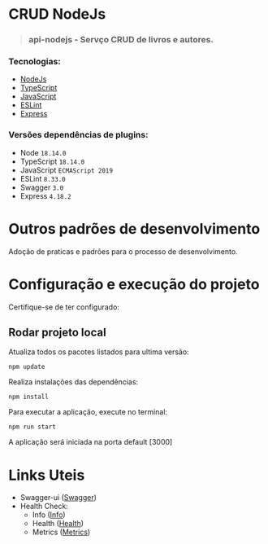 # CRUD NodeJs

> ### api-nodejs - Servço CRUD de livros e autores.

### Tecnologias:

* [NodeJs](https://nodejs.org/en/docs/)
* [TypeScript](https://www.typescriptlang.org/docs/)
* [JavaScript](https://developer.mozilla.org/pt-BR/docs/Web/JavaScript)
* [ESLint](https://eslint.org/docs/latest/)
* [Express](https://expressjs.com/)

### Versões dependências de plugins:

- Node  `18.14.0`
- TypeScript  `18.14.0`
- JavaScript  `ECMAScript 2019 `
- ESLint  `8.33.0` 
- Swagger  `3.0`  
- Express  `4.18.2` 

# Outros padrões de desenvolvimento

Adoção de praticas e padrões para o processo de desenvolvimento.

# Configuração e execução do projeto

Certifique-se de ter configurado:

## Rodar projeto local

Atualiza todos os pacotes listados para ultima versão: 

```
npm update
```

Realiza instalações das dependências:

```
npm install
```

Para executar a aplicação, execute no terminal:

```
npm run start
```

A aplicação será iniciada na porta default [3000]

# Links Uteis

- Swagger-ui ([Swagger](http://localhost:3000/swagger))
- Health Check: 
    - Info ([Info](localhost:3000/management/info))
    - Health ([Health](localhost:3000/management/health))
    - Metrics ([Metrics](localhost:3000/management/metrics))


